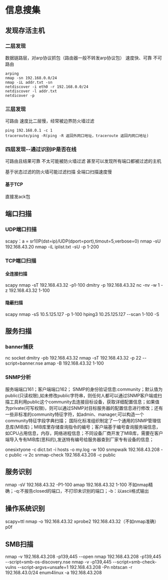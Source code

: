# 信息搜集
## 发现存活主机
### 二层发现
数据链路层，对arp协议抓包（路由器一般不转发arp协议包）
速度快、可靠
不可路由
```
arping
nmap -sn 192.168.0.0/24 
nmap -iL addr.txt -sn 
netdiscover -i eth0 -r 192.168.0.0/24
netdiscover -l addr.txt
netdicover -p
```

### 三层发现
可路由
速度比二层慢，经常被边界防火墙过滤
```
ping 192.168.0.1 -c 1 
traceroute/ping -R(ping -R 返回外网口地址，traceroute 返回内网口地址)
```

### 四层发现--通过识别IP是否在线
可路由且结果可靠
不太可能被防火墙过滤
甚至可以发现所有端口都被过滤的主机

基于状态过滤的防火墙可能过滤扫描
全端口扫描速度慢

#### 基于TCP
直接发ack包


## 端口扫描
### UDP端口扫描
scapy：a = sr1(IP(dst=ip)/UDP(dport=port),timout=5,verbose=0)
nmap -sU 192.168.43.20
nmap -iL iplist.txt -sU -p 1-200
### TCP端口扫描
#### 全连接扫描
scapy
nmap -sT 192.168.43.32 -p1-100
dmitry -p 192.168.43.32
nc -nv -w 1 -z 192.168.43.32 1-100
#### 隐蔽扫描
scapy
nmap -sS 10.5.125.127  -p 1-100
hping3 10.25.125.127 --scan 1-100 -S

## 服务扫描
### banner捕获
nc
socket
dmitry -pb 192.168.43.32
nmap -sT 192.168.43.32 -p 22 --script=banner.nse
amap -B 192.168.43.32 1-100

### SNMP分析
服务端端口161；客户端端口162；
SNMP的身份验证信息:community；默认值为public(只读权限),如未修改public字符串，则任何人都可以通过SNMP客户端或扫描工具利用public这个community去连接目标设备，获取详细配置信息；如果值为private(可写权限)，则可以通过SNMP对目标服务器的配置信息进行修改；还有一些非标准的community特征字符，如admin、manager;可以构造一个community特征字段字典扫描；
国际化标准组织制定了一个通用的SNMP管理信息库(MIB库)；MIB库里存储查询指令的编号；客户端基于编号查询服务端信息，如CPU占用信息，内存，网络进程信息；不同设备厂商开发了MIB库，需要在客户端导入专有MIB库(思科的),发送特有编号给服务器查到厂家专有设备的信息；

onesixtyone -c dict.txt -i hosts -o my.log -w 100
snmpwalk 192.168.43.208 -c public -v 2c
snmap-check 192.168.43.208 -c public

## 服务识别
nmap -sV 192.168.43.32 -P1-100
amap 192.168.43.32 1-100  不如nmap精确；-q:不报告closed的端口，不打印未识别的端口；-b：以ascii格式输出

## 操作系统识别
scapy+ttl
nmap -o 192.168.43.32
xprobe2 192.168.43.32（不如nmap准确）
p0f

## SMB扫描
nmap -v 192.168.43.208 -p139,445 --open
nmap 192.168.43.208 -p139,445 --script=smb-os-discovery.nse
nmap -v -p139,445 --script=smb-check-vulns --script-argvs=unsafe=1 192.168.43.208 -Pn
nbtscan -r 192.168.43.0/24
enum4linux -a 192.168.43.208